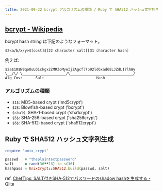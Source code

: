 ```yaml
---
title: 2021-09-22 bcrypt アルゴリズムの種類 / Ruby で SHA512 ハッシュ文字列生成
---
```


## [bcrypt - Wikipedia](https://en.wikipedia.org/wiki/Bcrypt)

bcrypt hash string は下記のようなフォーマット。

```language
$2<a/b/x/y>$[cost]$[22 character salt][31 character hash]
```

例えば:

```
$2a$10$N9qo8uLOickgx2ZMRZoMyeIjZAgcfl7p92ldGxad68LJZdL17lhWy
\__/\/ \____________________/\_____________________________/
Alg Cost      Salt                        Hash
```

### アルゴリズムの種類

- `$1$`: MD5-based crypt ('md5crypt')
- `$2$`: Blowfish-based crypt ('bcrypt')
- `$sha1$`: SHA-1-based crypt ('sha1crypt')
- `$5$`: SHA-256-based crypt ('sha256crypt')
- `$6$`: SHA-512-based crypt ('sha512crypt')

## Ruby で SHA512 ハッシュ文字列生成

```rb
require 'unix_crypt'

passwd   = "theplaintextpassword"
salt     = rand(36**16).to_s(36)
hashpass = UnixCrypt::SHA512.build(passwd, salt)
```

ref. [ChefTips: SALT付きSHA-512でパスワードのshadow hashを生成する - Qiita](https://qiita.com/kentarok/items/db1e4e7c20b77cdc383e)
